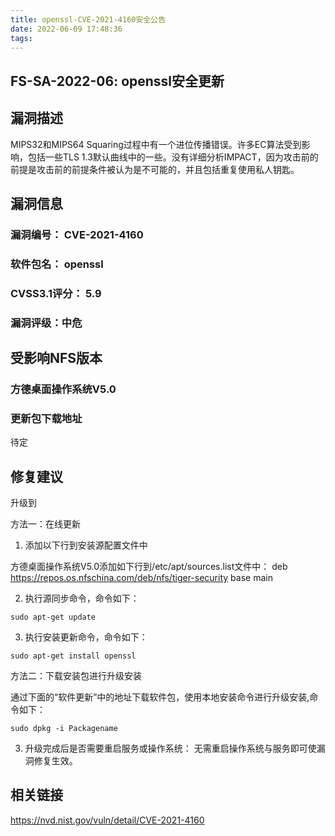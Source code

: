 ```yaml
---
title: openssl-CVE-2021-4160安全公告
date: 2022-06-09 17:48:36
tags:
---
```

## FS-SA-2022-06: openssl安全更新

## 漏洞描述

MIPS32和MIPS64 Squaring过程中有一个进位传播错误。许多EC算法受到影响，包括一些TLS 1.3默认曲线中的一些。没有详细分析IMPACT，因为攻击前的前提是攻击前的前提条件被认为是不可能的，并且包括重复使用私人钥匙。

## 漏洞信息

###    漏洞编号： CVE-2021-4160

###    软件包名： openssl

###    CVSS3.1评分： 5.9

###    漏洞评级：中危

## 受影响NFS版本

###    方德桌面操作系统V5.0

### 更新包下载地址

待定

## 修复建议

升级到 

方法一：在线更新

1. 添加以下行到安装源配置文件中

方德桌面操作系统V5.0添加如下行到/etc/apt/sources.list文件中：
deb https://repos.os.nfschina.com/deb/nfs/tiger-security base main

2. 执行源同步命令，命令如下：

```
sudo apt-get update
```

3. 执行安装更新命令，命令如下：

```
sudo apt-get install openssl
```

方法二：下载安装包进行升级安装

通过下面的“软件更新”中的地址下载软件包，使用本地安装命令进行升级安装,命令如下：

```
sudo dpkg -i Packagename
```

3. 升级完成后是否需要重启服务或操作系统：
   无需重启操作系统与服务即可使漏洞修复生效。

## 相关链接

https://nvd.nist.gov/vuln/detail/CVE-2021-4160
